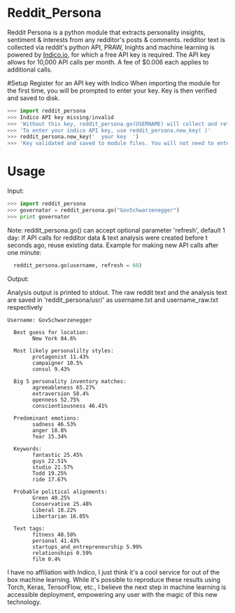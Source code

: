 # Reddit_Persona
Reddit Persona is a python module that extracts personality insights, sentiment &amp; interests from any redditor's posts &amp; comments. redditor text is collected via reddit's python API, PRAW, Inights and machine learning is powered by [Indico.io](https://indico.io), for which a free API key is required. The API key allows for 10,000 API calls per month. A fee of $0.006 each applies to additional calls.

#Setup
Register for an API key with Indico
When importing the module for the first time, you will be prompted to enter your key.
Key is then verified and saved to disk.


```python
>>> import reddit_persona
>>> Indico API key missing/invalid
>>> 'Without this key, reddit_persona.go(USERNAME) will collect and return Redditor text only'
>>> 'To enter your indico API key, use reddit_persona.new_key( )'
>>> reddit_persona.new_key('  your key  ')
>>> 'Key validated and saved to module files. You will not need to enter it again.'
```

# Usage 
Input:

```python
>>> import reddit_persona
>>> governator = reddit_persona.go("GovSchwarzenegger")
>>> print governator
```

Note: 
reddit_persona.go() can accept optional parameter 'refresh', default 1 day:
If API calls for redditor data & text analysis were created before t seconds ago, reuse existing data.
Example for making new API calls after one minute:
```python
  reddit_persona.go(username, refresh = 60)
```




Output:

Analysis output is printed to stdout. The raw reddit text and the analysis text are saved in 'reddit_persona/usr/' as username.txt and username_raw.txt respectively


```
Username: GovSchwarzenegger

  Best guess for location:
        New York 84.6%

  Most likely personalilty styles:
        protagonist 11.43%
        campaigner 10.5%
        consul 9.43%

  Big 5 personality inventory matches:
        agreeableness 65.27%
        extraversion 58.4%
        openness 52.75%
        conscientiousness 46.41%

  Predominant emotions:
        sadness 46.53%
        anger 18.8%
        fear 15.34%

  Keywords:
        fantastic 25.45%
        guys 22.51%
        studio 21.57%
        Todd 19.25%
        ride 17.67%

  Probable political alignments:
        Green 40.25%
        Conservative 25.48%
        Liberal 18.22%
        Libertarian 16.05%

  Text tags:
        fitness 48.58%
        personal 41.43%
        startups_and_entrepreneurship 5.99%
        relationships 0.59%
        film 0.4%

```

I have no affiliation with Indico, I just think it's a cool service for out of the box machine learning. 
While it's possible to reproduce these results using Torch, Keras, TensorFlow, etc., I believe the next step in machine learning is accessible deployment, empowering any user with the magic of this new technology. 
